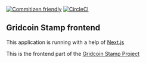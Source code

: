 [![Commitizen friendly](https://img.shields.io/badge/commitizen-friendly-brightgreen.svg)](http://commitizen.github.io/cz-cli/) [![CircleCI](https://circleci.com/gh/gridcat/grc-stamp-frontend/tree/dev.svg?style=svg)](https://circleci.com/gh/gridcat/grc-stamp-frontend/tree/dev)
## Gridcoin Stamp frontend

This application is running with a help of [Next.js](https://nextjs.org/)

This is the frontend part of the [Gridcoin Stamp Project](https://stamp.gridcoin.club)